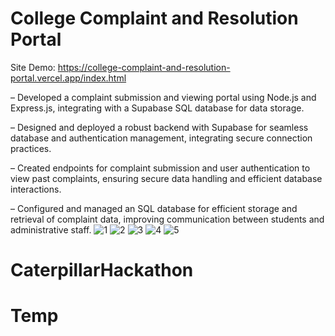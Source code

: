 # College Complaint and Resolution Portal
Site Demo: https://college-complaint-and-resolution-portal.vercel.app/index.html

– Developed a complaint submission and viewing portal using Node.js and Express.js, integrating with a Supabase SQL database for data storage.

– Designed and deployed a robust backend with Supabase for seamless database and authentication management, integrating secure connection practices.

– Created endpoints for complaint submission and user authentication to view past complaints, ensuring secure data handling and efficient database interactions.

– Configured and managed an SQL database for efficient storage and retrieval of complaint data, improving communication between students and administrative staff.
![1](https://github.com/user-attachments/assets/56fc9193-101e-4c45-9dae-0d5574c75490)
![2](https://github.com/user-attachments/assets/dc75e422-4dcf-4389-be6b-ac9fe2df9c8a)
![3](https://github.com/user-attachments/assets/8d3a91a7-e60c-43f0-9754-d42fe59f344f)
![4](https://github.com/user-attachments/assets/b9d411c0-da5f-4c5d-9021-a63fcad3ddf1)
![5](https://github.com/user-attachments/assets/33e5f1d0-5bbe-4497-8c39-28a361a03620)
# CaterpillarHackathon
# Temp
